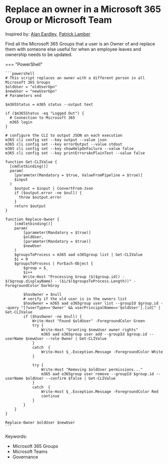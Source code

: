 # Replace an owner in a Microsoft 365 Group or Microsoft Team

Inspired by: [Alan Eardley](https://blog.eardley.org.uk/2021/04/managing-teams-movers-and-leavers/), [Patrick Lamber](https://www.nubo.eu/Replace-Owners-In-A-Microsoft-Group-Or-Team/)

Find all the Microsoft 365 Groups that a user is an Owner of and replace them with someone else useful for when an employee leaves and ownership needs to be updated.

=== "PowerShell"

    ```powershell
    # This script replaces an owner with a different person in all Microsoft 365 Groups
    $oldUser = "oldUserUpn"
    $newUser = "newUserUpn"
    # Parameters end

    $m365Status = m365 status --output text

    if ($m365Status -eq "Logged Out") {
      # Connection to Microsoft 365
      m365 login
    }

    # configure the CLI to output JSON on each execution
    m365 cli config set --key output --value json
    m365 cli config set --key errorOutput --value stdout
    m365 cli config set --key showHelpOnFailure --value false
    m365 cli config set --key printErrorsAsPlainText --value false

    function Get-CLIValue {
      [cmdletbinding()]
      param(
        [parameter(Mandatory = $true, ValueFromPipeline = $true)]
        $input
      )
        $output = $input | ConvertFrom-Json
        if ($output.error -ne $null) {
          throw $output.error
        }
        return $output
    }

    function Replace-Owner {
        [cmdletbinding()]
        param(
            [parameter(Mandatory = $true)]
            $oldUser,
            [parameter(Mandatory = $true)]
            $newUser
        )
        $groupsToProcess = m365 aad o365group list | Get-CLIValue  
        $i = 0
        $groupsToProcess | ForEach-Object {
            $group = $_
            $i++
            Write-Host "Processing Group ($($group.id)) - $($group.displayName) - ($i/$($groupsToProcess.Length))" -ForegroundColor DarkGray
    
            $hasOwner = $null
            # verify if the old user is in the owners list
            $hasOwner = m365 aad o365group user list --groupId $group.id --query "[?userType=='Owner' && userPrincipalName=='$oldUser'].[id]" | Get-CLIValue
            if ($hasOwner -ne $null) {
                Write-Host "Found $oldUser" -ForegroundColor Green
                try {
                    Write-Host "Granting $newUser owner rights"
                    m365 aad o365group user add --groupId $group.id --userName $newUser --role Owner | Get-CLIValue
                }
                catch  {
                    Write-Host $_.Exception.Message -ForegroundColor White
                }

                try {
                    Write-Host "Removing $oldUser permissions..."
                    m365 aad o365group user remove --groupId $group.id --userName $oldUser --confirm $false | Get-CLIValue
                }
                catch  {
                    Write-Host $_.Exception.Message -ForegroundColor Red
                    continue
                }
            }
        }
    }

    Replace-Owner $oldUser $newUser
    ```

Keywords:

- Microsoft 365 Groups
- Microsoft Teams
- Governance
